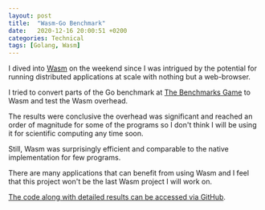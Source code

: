 ```yaml
---
layout: post
title:  "Wasm-Go Benchmark"
date:   2020-12-16 20:00:51 +0200
categories: Technical
tags: [Golang, Wasm]
---
```


I dived into [Wasm](https://webassembly.org/) on the weekend since I was intrigued by the potential for running distributed applications at scale with nothing but a web-browser.

I tried to convert parts of the Go benchmark at [The Benchmarks Game](https://benchmarksgame-team.pages.debian.net/benchmarksgame/index.html) to Wasm and test the Wasm overhead.

The results were conclusive the overhead was significant and reached an order of magnitude for some of the programs so I don't think I will be using it for scientific computing any time soon.

Still, Wasm was surprisingly efficient and comparable to the native implementation for few programs.

There are many applications that can benefit from using Wasm and I feel that this project won't be the last Wasm project I will work on.

[The code along with detailed results can be accessed via GitHub](https://github.com/GummyJum/wasm_benchmark).
